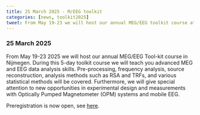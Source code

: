 ```yaml
---
title: 25 March 2025 - M/EEG toolkit
categories: [news, toolkit2025]
tweet: From May 19-23 we will host our annual MEG/EEG toolkit course at the Donders in Nijmegen. Preregistration is now open, see https://www.fieldtriptoolbox.org/workshop/toolkit2025/
---
```


### 25 March 2025

From May 19-23 2025 we will host our annual MEG/EEG Tool-kit course in Nijmegen. During this 5-day toolkit course we will teach you advanced MEG and EEG data analysis skills. Pre-processing, frequency analysis, source reconstruction, analysis methods such as RSA and TRFs, and various statistical methods will be covered. Furthermore, we will give special attention to new opportunities in experimental design and measurements with Optically Pumped Magnetometer (OPM) systems and mobile EEG.

Preregistration is now open, see [here](/workshop/toolkit2025).
